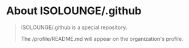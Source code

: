 # About ISOLOUNGE/.github
> ISOLOUNGE/.github is a special repository.
>
> The /profile/README.md will appear on the organization's profile.
